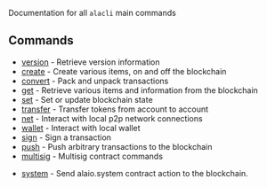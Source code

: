 Documentation for all `alacli` main commands

## Commands

- [version](version) - Retrieve version information
- [create](create) - Create various items, on and off the blockchain
- [convert](convert) - Pack and unpack transactions
- [get](get) - Retrieve various items and information from the blockchain
- [set](set) - Set or update blockchain state
- [transfer](transfer.md) - Transfer tokens from account to account
- [net](net) - Interact with local p2p network connections
- [wallet](wallet) - Interact with local wallet
- [sign](sign.md) - Sign a transaction
- [push](push) - Push arbitrary transactions to the blockchain
- [multisig](multisig) - Multisig contract commands

[//]: # " THIS IS A COMMENT FOLLOWING LINE HAD JS COMMENTS JS COMMENTS BREAK MDX "
[//]: # " wrap wrap - Wrap contract commands "

- [system](system) - Send alaio.system contract action to the blockchain.
